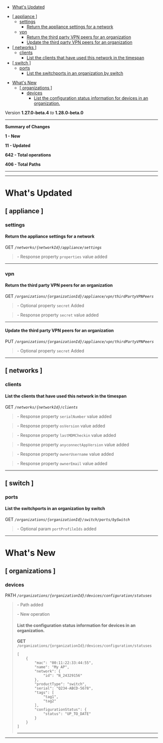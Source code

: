  - [What's Updated](#whats-updated)
  * [\[ appliance \]](#-appliance-)
    + [settings](#settings)
      - [Return the appliance settings for a network](#return-the-appliance-settings-for-a-network)
    + [vpn](#vpn)
      - [Return the third party VPN peers for an organization](#return-the-third-party-vpn-peers-for-an-organization)
      - [Update the third party VPN peers for an organization](#update-the-third-party-vpn-peers-for-an-organization)
  * [\[ networks \]](#-networks-)
    + [clients](#clients)
      - [List the clients that have used this network in the timespan](#list-the-clients-that-have-used-this-network-in-the-timespan)
  * [\[ switch \]](#-switch-)
    + [ports](#ports)
      - [List the switchports in an organization by switch](#list-the-switchports-in-an-organization-by-switch)
- [What's New](#whats-new)
  * [\[ organizations \]](#-organizations-)
    + [devices](#devices)
      - [List the configuration status information for devices in an organization.](#list-the-configuration-status-information-for-devices-in-an-organization)
 
Version **1.27.0-beta.4** _to_ **1.28.0-beta.0**

* * *

**Summary of Changes**

**1 - New**

**11 - Updated**

**642 - Total operations**

**406 - Total Paths**

* * *

* * *

What's Updated
==============

\[ appliance \]
---------------

### settings

#### Return the appliance settings for a network

GET _`/networks/{networkId}/appliance/settings`_

> \- Response property `properties` value added

* * *

### vpn

#### Return the third party VPN peers for an organization

GET _`/organizations/{organizationId}/appliance/vpn/thirdPartyVPNPeers`_

> \- Optional property `secret` Added

> \- Response property `secret` value added

* * *

#### Update the third party VPN peers for an organization

PUT _`/organizations/{organizationId}/appliance/vpn/thirdPartyVPNPeers`_

> \- Optional property `secret` Added

* * *

\[ networks \]
--------------

### clients

#### List the clients that have used this network in the timespan

GET _`/networks/{networkId}/clients`_

> \- Response property `serialNumber` value added

> \- Response property `osVersion` value added

> \- Response property `lastMDMCheckin` value added

> \- Response property `anyconnectAppVersion` value added

> \- Response property `ownerUsername` value added

> \- Response property `ownerEmail` value added

* * *

\[ switch \]
------------

### ports

#### List the switchports in an organization by switch

GET _`/organizations/{organizationId}/switch/ports/bySwitch`_

> \- Optional param `portProfileIds` added

* * *

What's New
==========

\[ organizations \]
-------------------

### devices

PATH _`/organizations/{organizationId}/devices/configuration/statuses`_

> \- Path added  
>   
> \- New operation
> 
> #### List the configuration status information for devices in an organization.
> 
> **GET** `/organizations/{organizationId}/devices/configuration/statuses`  
> 
>     [
>         {
>             "mac": "00:11:22:33:44:55",
>             "name": "My AP",
>             "network": {
>                 "id": "N_24329156"
>             },
>             "productType": "switch",
>             "serial": "Q234-ABCD-5678",
>             "tags": [
>                 "tag1",
>                 "tag2"
>             ],
>             "configurationStatus": {
>                 "status": "UP_TO_DATE"
>             }
>         }
>     ]
> 
> * * *

* * *